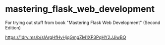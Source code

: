# mastering_flask_web_development
For trying out stuff from book "Mastering Flask Web Development" (Second Edition)

https://1drv.ms/b/s!ArgHfHvHjqGmgZM1XP3PqHY2JJiwBQ
